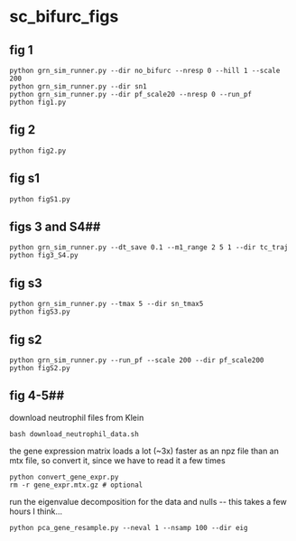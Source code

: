 # sc_bifurc_figs
## fig 1 ##
```
python grn_sim_runner.py --dir no_bifurc --nresp 0 --hill 1 --scale 200
python grn_sim_runner.py --dir sn1
python grn_sim_runner.py --dir pf_scale20 --nresp 0 --run_pf
python fig1.py
```
## fig 2 ##
```
python fig2.py
```
## fig s1 ##
```
python figS1.py
```
## figs 3 and S4##
```
python grn_sim_runner.py --dt_save 0.1 --m1_range 2 5 1 --dir tc_traj
python fig3_S4.py
```

## fig s3 ##
```
python grn_sim_runner.py --tmax 5 --dir sn_tmax5
python figS3.py
```

## fig s2 ##
```
python grn_sim_runner.py --run_pf --scale 200 --dir pf_scale200
python figS2.py
```

## fig 4-5##
download neutrophil files from Klein
```
bash download_neutrophil_data.sh
```

the gene expression matrix loads a lot (~3x) faster as an npz file than an mtx file, so convert it, since we have to read it a few times
```
python convert_gene_expr.py
rm -r gene_expr.mtx.gz # optional
```

run the eigenvalue decomposition for the data and nulls -- this takes a few hours I think...
```
python pca_gene_resample.py --neval 1 --nsamp 100 --dir eig
```


